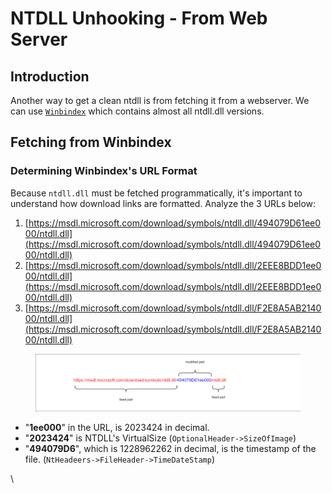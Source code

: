 # NTDLL Unhooking - From Web Server

## Introduction

Another way to get a clean ntdll is from fetching it from a webserver. We can use [`Winbindex`](https://winbindex.m417z.com/) which contains almost all ntdll.dll versions.

####

## Fetching from Winbindex

### Determining Winbindex's URL Format

Because `ntdll.dll` must be fetched programmatically, it's important to understand how download links are formatted. Analyze the 3 URLs below:

1. [https://msdl.microsoft.com/download/symbols/ntdll.dll/494079D61ee000/ntdll.dll](https://msdl.microsoft.com/download/symbols/ntdll.dll/494079D61ee000/ntdll.dll)
2. [https://msdl.microsoft.com/download/symbols/ntdll.dll/2EEE8BDD1ee000/ntdll.dll](https://msdl.microsoft.com/download/symbols/ntdll.dll/2EEE8BDD1ee000/ntdll.dll)
3. [https://msdl.microsoft.com/download/symbols/ntdll.dll/F2E8A5AB214000/ntdll.dll](https://msdl.microsoft.com/download/symbols/ntdll.dll/F2E8A5AB214000/ntdll.dll)

<figure><img src="../../../.gitbook/assets/image (4).png" alt=""><figcaption></figcaption></figure>

* "**1ee000**" in the URL, is 2023424 in decimal.&#x20;
* "**2023424**" is NTDLL's VirtualSize (`OptionalHeader->SizeOfImage`)
* "**494079D6**", which is 1228962262 in decimal, is the timestamp of the file. (`NtHeadeers->FileHeader->TimeDateStamp`)

\
